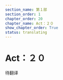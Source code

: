 ```yaml
---
section_name: 第１部
section_order: 1
chapter_order: 20
chapter_name: Act：２０
show_chapter_order: True
status: translating
---
```


# Act：２０
待翻译
